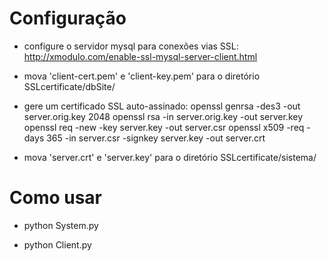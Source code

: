 # Configuração 

- configure o servidor mysql para conexões vias SSL:
  http://xmodulo.com/enable-ssl-mysql-server-client.html
  
- mova 'client-cert.pem' e 'client-key.pem' para o diretório SSLcertificate/dbSite/

- gere um certificado SSL auto-assinado:
  openssl genrsa -des3 -out server.orig.key 2048
  openssl rsa -in server.orig.key -out server.key
  openssl req -new -key server.key -out server.csr
  openssl x509 -req -days 365 -in server.csr -signkey server.key -out server.crt
  
- mova 'server.crt' e 'server.key' para o diretório SSLcertificate/sistema/
 
# Como usar

- python System.py

- python Client.py <cliente> <senha>
